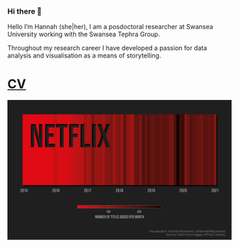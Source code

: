 ### Hi there 👋

Hello I’m Hannah (she|her), I am a posdoctoral researcher at Swansea University working with the Swansea Tephra Group.  

Throughout my research career I have developed a passion for data analysis and visualisation as a means of storytelling.

# [CV](https://hannahmbuckland.wordpress.com/cv/)

![Netflix](https://github.com/HannahBuckland/TidyTuesday/blob/master/2021-04-20/netflix.png)



